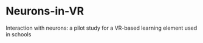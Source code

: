 # Neurons-in-VR
Interaction with neurons: a pilot study for a VR-based learning element used in schools
